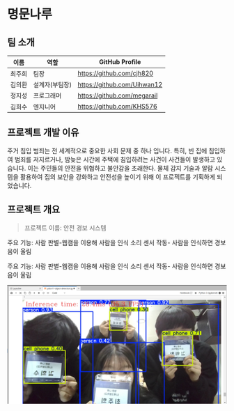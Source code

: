 # 명문나루

## 팀 소개

|  이름  |  역할  | GitHub Profile |
|--|--|--|
| 최주희 |  팀장  | https://github.com/cjh820
| 김의환 | 설계자(부팀장) | https://github.com/Uihwan12
| 정지성 |  프로그래머 | https://github.com/megarail
| 김희수 |  엔지니어  | https://github.com/KHS576

## 프로젝트 개발 이유
주거 침입 범죄는 전 세계적으로 중요한 사회 문제 중 하나 입니다. 특히, 빈 집에 침입하여 범죄를 저지르거나, 밤늦은 시간에 주택에 침입하려는 사건이 사건들이 발생하고 있습니다. 이는 주민들의 안전을 위협하고 불안감을 초래한다. 물체 감지 기술과 알람 시스템을 활용하여 집의 보안을 강화하고 안전성을 높이기 위해 이 프로젝트를 기획하게 되었습니다.


## 프로젝트 개요

>프로젝트 이름: 안전 경보 시스템 


주요 기능:
사람 판별-웹캠을 이용해 사람을 인식
소리 센서 작동- 사람을 인식하면 경보음이 울림

주요 기능:
사람 판별-웹캠을 이용해 사람을 인식
소리 센서 작동- 사람을 인식하면 경보음이 울림

![시스템 구조](https://github.com/KHS576/trash-distinction/blob/main/group_photo.png)
